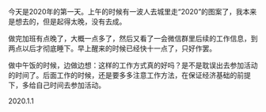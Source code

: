 今天是2020年的第一天。上午的时候有一波人去城里走“2020”的图案了，我本来是想去的，但是起得太晚，没有去成。

做完加班有点晚了，大概一点多了，然后又看了一会微信群里后续的工作信息，到两点以后才彻底睡下。早上醒来的时候已经快十一点了，只好作罢。

做中午饭的时候，边做边想：这样的工作方式真的好吗？是不是耽误出去参加活动的时间了。后面工作的时候，还是要多多注意工作方法，在保证经济基础的前提下，多给自己时间去参加活动。

2020.1.1
